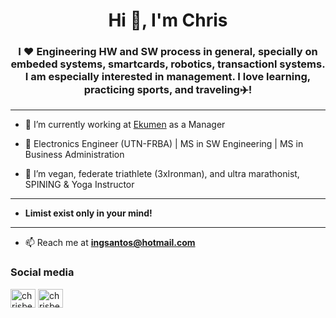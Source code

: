 <h1 align="center">Hi 👋, I'm Chris</h1>
<h3 align="center">I ❤️ Engineering HW and SW process in general, specially on embeded systems, smartcards, robotics, transactionl systems. I am especially interested in management. I love learning, practicing sports, and traveling✈️!</h3>

---

- 🔭 I’m currently working at [Ekumen](https://www.ekumenlabs.com/) as a Manager

- 📝 Electronics Engineer (UTN-FRBA) | MS in SW Engineering | MS in Business Administration

- 🌱 I’m vegan, federate triathlete (3xIronman), and ultra marathonist, SPINING & Yoga Instructor

---

- **Limist exist only in your mind!**

---
- 📫 Reach me at **ingsantos@hotmail.com** 

<h3 align="left">Social media</h3>
<p align="left">
<a href="https://ar.linkedin.com/in/christian-santos-beneduce-b6a15a1" target="_blank" rel="noopener noreferrer"><img align="center" src="https://cdn.jsdelivr.net/npm/simple-icons@3.0.1/icons/linkedin.svg" alt="chrisbeneduce" height="30" width="40" /></a>
<a href="https://instagram.com/chrisbeneduce_fit" target="_blank" rel="noopener noreferrer"><img align="center" src="https://cdn.jsdelivr.net/npm/simple-icons@3.0.1/icons/instagram.svg" alt="chrisbeneduce" height="30" width="40" /></a>
</p>

